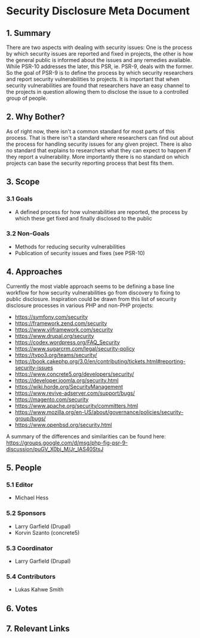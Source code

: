 # Security Disclosure Meta Document

## 1. Summary

There are two aspects with dealing with security issues: One is the process
by which security issues are reported and fixed in projects, the other
is how the general public is informed about the issues and any remedies
available. While PSR-10 addresses the later, this PSR, ie. PSR-9, deals with
the former. So the goal of PSR-9 is to define the process by which security
researchers and report security vulnerabilities to projects. It is important
that when security vulnerabilities are found that researchers have an easy
channel to the projects in question allowing them to disclose the issue to a
controlled group of people.

## 2. Why Bother?

As of right now, there isn't a common standard for most parts of this process.
That is there isn't a standard where researchers can find out about the
process for handling security issues for any given project. There is also
no standard that explains to researchers what they can expect to happen if
they report a vulnerability. More importantly there is no standard on which
projects can base the security reporting process that best fits them.

## 3. Scope

### 3.1 Goals

* A defined process for how vulnerabilities are reported, the process by which
  these get fixed and finally disclosed to the public

### 3.2 Non-Goals

* Methods for reducing security vulnerabilities
* Publication of security issues and fixes (see PSR-10)

## 4. Approaches

Currently the most viable approach seems to be defining a base line workflow
for how security vulnerabilities go from discovery to fixing to public
disclosure. Inspiration could be drawn from this list of security disclosure
processes in various PHP and non-PHP projects:

* https://symfony.com/security
* https://framework.zend.com/security
* https://www.yiiframework.com/security
* https://www.drupal.org/security
* https://codex.wordpress.org/FAQ_Security
* https://www.sugarcrm.com/legal/security-policy
* https://typo3.org/teams/security/
* https://book.cakephp.org/3.0/en/contributing/tickets.html#reporting-security-issues
* https://www.concrete5.org/developers/security/
* https://developer.joomla.org/security.html
* https://wiki.horde.org/SecurityManagement
* https://www.revive-adserver.com/support/bugs/
* https://magento.com/security
* https://www.apache.org/security/committers.html
* https://www.mozilla.org/en-US/about/governance/policies/security-group/bugs/
* https://www.openbsd.org/security.html

A summary of the differences and similarities can be found here:
https://groups.google.com/d/msg/php-fig-psr-9-discussion/puGV_X0bj_M/Jr_IAS40StsJ

## 5. People

### 5.1 Editor

* Michael Hess

### 5.2 Sponsors

* Larry Garfield (Drupal)
* Korvin Szanto (concrete5)

### 5.3 Coordinator

* Larry Garfield (Drupal)

### 5.4 Contributors

* Lukas Kahwe Smith

## 6. Votes

## 7. Relevant Links
